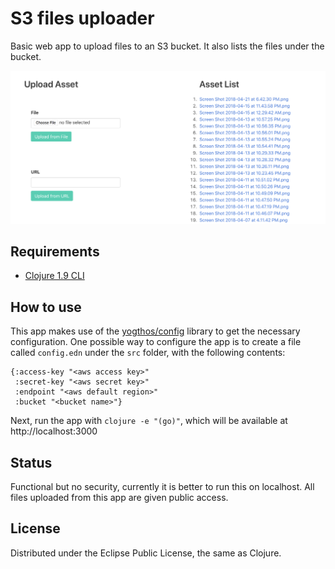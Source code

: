 # S3 files uploader

Basic web app to upload files to an S3 bucket. It also lists the files under the
bucket.

<img src="docs/assetuploader.png" alt="screenshot" />

## Requirements

- [Clojure 1.9 CLI](https://clojure.org/guides/getting_started)

## How to use

This app makes use of the [yogthos/config](https://github.com/yogthos/config)
library to get the necessary configuration. One possible way to configure the
app is to create a file called `config.edn` under the `src` folder, with the
following contents:

```
{:access-key "<aws access key>"
 :secret-key "<aws secret key>"
 :endpoint "<aws default region>"
 :bucket "<bucket name>"}
```

Next, run the app with `clojure -e "(go)"`, which will be available at
http://localhost:3000

## Status

Functional but no security, currently it is better to run this on localhost. All
files uploaded from this app are given public access.

## License

Distributed under the Eclipse Public License, the same as Clojure.
